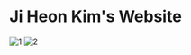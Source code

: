 # Ji Heon Kim's Website
![1](https://user-images.githubusercontent.com/56089811/113646167-7da7f080-9645-11eb-9014-aae0aae1598b.PNG)
![2](https://user-images.githubusercontent.com/56089811/113646171-7ed91d80-9645-11eb-9b0c-621346242002.PNG)
